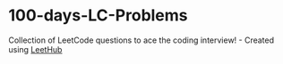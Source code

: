# 100-days-LC-Problems
Collection of LeetCode questions to ace the coding interview! - Created using [LeetHub](https://github.com/QasimWani/LeetHub)
